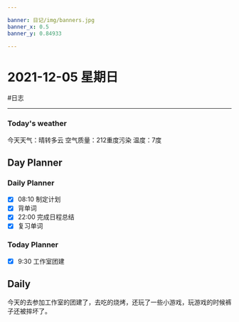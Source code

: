 ```yaml
---

banner: 日记/img/banners.jpg
banner_x: 0.5
banner_y: 0.84933

---
```

# 2021-12-05 星期日
#日志 

---

### Today's weather
今天天气：晴转多云
空气质量：212重度污染
温度：7度
## Day Planner

### Daily Planner
- [x] 08:10 制定计划
- [x] 背单词
- [x] 22:00 完成日程总结
- [x] 复习单词

### Today Planner
- [x] 9:30 工作室团建 
## Daily
今天的去参加工作室的团建了，去吃的烧烤，还玩了一些小游戏，玩游戏的时候裤子还被摔坏了。

